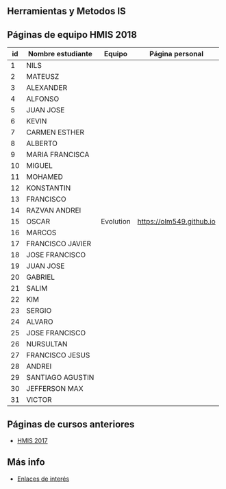 ﻿## Herramientas y Metodos IS

## Páginas de equipo HMIS 2018

id | Nombre estudiante  | Equipo | Página personal 
-- | ----------------- | ----------------- | -----------------
1 | NILS               |   |   
2 | MATEUSZ            |   |   
3 | ALEXANDER          |   |   
4 | ALFONSO            |   |   
5 | JUAN JOSE          |   |   
6 | KEVIN              |   |   
7 | CARMEN ESTHER      |   |   	
8 | ALBERTO            |   |   
9 | MARIA FRANCISCA    |   |   
10 | MIGUEL             |   |  
11 | MOHAMED            |   |  
12 | KONSTANTIN         |   |  
13 | FRANCISCO          |   |  
14 | RAZVAN ANDREI      |   |  
15 | OSCAR              | Evolution | https://olm549.github.io 
16 | MARCOS             |   |  
17 | FRANCISCO JAVIER   |   |  
18 | JOSE FRANCISCO     |   |  
19 | JUAN JOSE          |   |  
20 | GABRIEL            |   |  
21 | SALIM              |   |  
22 | KIM                |   |  
23 | SERGIO             |   |  
24 | ALVARO             |   |  
25 | JOSE FRANCISCO     |   |  
26 | NURSULTAN          |   |  
27 | FRANCISCO JESUS    |   |  
28 | ANDREI             |   |  
29 | SANTIAGO AGUSTIN   |   |  
30 | JEFFERSON MAX      |   |  
31 | VICTOR             |   |  


## Páginas de cursos anteriores
* [HMIS 2017](index2017.md)

## Más info
* [Enlaces de interés](enlaces.md)
